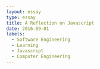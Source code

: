 ```yaml
---
layout: essay
type: essay
title: A Reflection on Javascript
date: 2016-09-01
labels:
  - Software Engineering
  - Learning
  - Javascript
  - Computer Engineering
---
```



